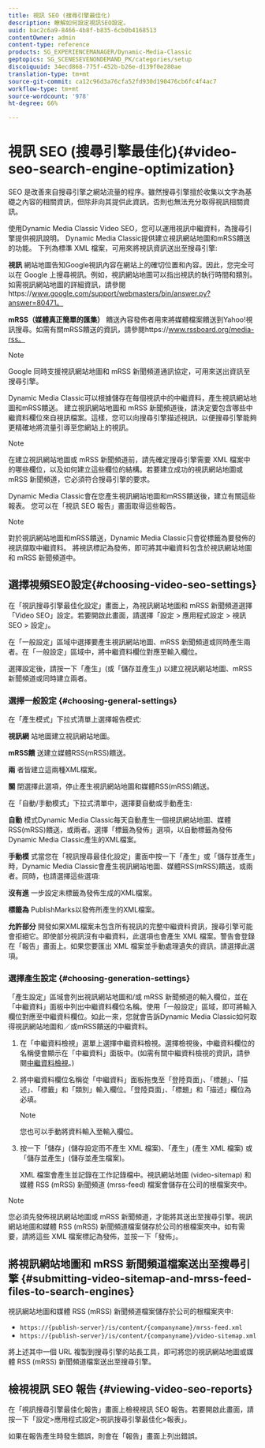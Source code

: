 ```yaml
---
title: 視訊 SEO (搜尋引擎最佳化)
description: 瞭解如何設定視訊SEO設定。
uuid: bac2c6a9-8466-4b8f-b835-6cb0b4168513
contentOwner: admin
content-type: reference
products: SG_EXPERIENCEMANAGER/Dynamic-Media-Classic
geptopics: SG_SCENESEVENONDEMAND_PK/categories/setup
discoiquuid: 34ecd868-775f-452b-b26e-d139f0e280ae
translation-type: tm+mt
source-git-commit: ca12c96d3a76cfa52fd930d190476cb6fc4f4ac7
workflow-type: tm+mt
source-wordcount: '978'
ht-degree: 66%

---
```



# 視訊 SEO (搜尋引擎最佳化){#video-seo-search-engine-optimization}

SEO 是改善來自搜尋引擎之網站流量的程序。雖然搜尋引擎擅於收集以文字為基礎之內容的相關資訊，但除非向其提供此資訊，否則也無法充分取得視訊相關資訊。

使用Dynamic Media Classic Video SEO，您可以運用視訊中繼資料，為搜尋引擎提供視訊說明。 Dynamic Media Classic提供建立視訊網站地圖和mRSS饋送的功能。 下列為標準 XML 檔案，可用來將視訊資訊送出至搜尋引擎:

**視訊** 網站地圖告知Google視訊內容在網站上的確切位置和內容。因此，您完全可以在 Google 上搜尋視訊。例如，視訊網站地圖可以指出視訊的執行時間和類別。如需視訊網站地圖的詳細資訊，請參閱https://www.google.com/support/webmasters/bin/answer.py?answer=80471。

**mRSS（媒體真正簡單的匯集）** 饋送內容發佈者用來將媒體檔案饋送到Yahoo!視訊搜尋。如需有關mRSS饋送的資訊，請參閱https://www.rssboard.org/media-rss。

>[!NOTE]
>
>Google 同時支援視訊網站地圖和 mRSS 新聞頻道通訊協定，可用來送出資訊至搜尋引擎。

Dynamic Media Classic可以根據儲存在每個視訊中的中繼資料，產生視訊網站地圖和mRSS饋送。 建立視訊網站地圖和 mRSS 新聞頻道後，請決定要包含哪些中繼資料欄位來自視訊檔案。這樣，您可以向搜尋引擎描述視訊，以便搜尋引擎能夠更精確地將流量引導至您網站上的視訊。

>[!NOTE]
>
>在建立視訊網站地圖或 mRSS 新聞頻道前，請先確定搜尋引擎需要 XML 檔案中的哪些欄位，以及如何建立這些欄位的結構。若要建立成功的視訊網站地圖或 mRSS 新聞頻道，它必須符合搜尋引擎的要求。

Dynamic Media Classic會在您產生視訊網站地圖和mRSS饋送後，建立有關這些報表。 您可以在「視訊 SEO 報告」畫面取得這些報告。

>[!NOTE]
>
>對於視訊網站地圖和mRSS饋送，Dynamic Media Classic只會從標籤為要發佈的視訊擷取中繼資料。 將視訊標記為發佈，即可將其中繼資料包含於視訊網站地圖和 mRSS 新聞頻道中。

## 選擇視頻SEO設定{#choosing-video-seo-settings}

在「視訊搜尋引擎最佳化設定」畫面上，為視訊網站地圖和 mRSS 新聞頻道選擇「Video SEO」設定。若要開啟此畫面，請選擇「設定 > 應用程式設定 > 視訊 SEO > 設定」。

在「一般設定」區域中選擇要產生視訊網站地圖、mRSS 新聞頻道或同時產生兩者。在「一般設定」區域中，將中繼資料欄位對應至輸入欄位。

選擇設定後，請按一下「產生」(或「儲存並產生」) 以建立視訊網站地圖、mRSS 新聞頻道或同時建立兩者。

### 選擇一般設定 {#choosing-general-settings}

在「產生模式」下拉式清單上選擇報告模式:

**視訊網** 站地圖建立視訊網站地圖。

**mRSS饋** 送建立媒體RSS(mRSS)饋送。

**兩** 者皆建立這兩種XML檔案。

**關** 閉選擇此選項，停止產生視訊網站地圖和媒體RSS(mRSS)饋送。

在「自動/手動模式」下拉式清單中，選擇要自動或手動產生:

**自動** 模式Dynamic Media Classic每天自動產生一個視訊網站地圖、媒體RSS(mRSS)饋送，或兩者。選擇「標籤為發佈」選項，以自動標籤為發佈Dynamic Media Classic產生的XML檔案。

**手動模** 式當您在「視訊搜尋最佳化設定」畫面中按一下「產生」或「儲存並產生」時，Dynamic Media Classic會產生視訊網站地圖、媒體RSS(mRSS)饋送，或兩者。同時，也請選擇這些選項:

**沒有進** 一步設定未標籤為發佈生成的XML檔案。

**標籤為** PublishMarks以發佈所產生的XML檔案。

**允許部分** 開發如果XML檔案未包含所有視訊的完整中繼資料資訊，搜尋引擎可能會拒絕它。即使部分視訊沒有中繼資料，此選項也會產生 XML 檔案。警告會登錄在「報告」畫面上。如果您要匯出 XML 檔案並手動處理遺失的資訊，請選擇此選項。

### 選擇產生設定  {#choosing-generation-settings}

「產生設定」區域會列出視訊網站地圖和/或 mRSS 新聞頻道的輸入欄位，並在「中繼資料」面板中列出中繼資料欄位名稱。使用「一般設定」區域，即可將輸入欄位對應至中繼資料欄位。如此一來，您就會告訴Dynamic Media Classic如何取得視訊網站地圖和／或mRSS饋送的中繼資料。

1. 在「中繼資料檢視」選單上選擇中繼資料檢視。選擇檢視後，中繼資料欄位的名稱便會顯示在「中繼資料」面板中。(如需有關中繼資料檢視的資訊，請參閱[中繼資料檢視](application-setup.md#metadata_views)。)
1. 將中繼資料欄位名稱從「中繼資料」面板拖曳至「登陸頁面」、「標題」、「描述」、「標籤」和「類別」輸入欄位。「登陸頁面」、「標題」和「描述」欄位為必填。

   >[!NOTE]
   >
   >您也可以手動將資料輸入至輸入欄位。

1. 按一下「儲存」(儲存設定而不產生 XML 檔案)、「產生」(產生 XML 檔案) 或「儲存並產生」(儲存並產生檔案)。

   XML 檔案會產生並記錄在工作記錄檔中。視訊網站地圖 (video-sitemap) 和媒體 RSS (mRSS) 新聞頻道 (mrss-feed) 檔案會儲存在公司的根檔案夾中。

>[!NOTE]
>
>您必須先發佈視訊網站地圖或 mRSS 新聞頻道，才能將其送出至搜尋引擎。視訊網站地圖和媒體 RSS (mRSS) 新聞頻道檔案儲存於公司的根檔案夾中。如有需要，請將這些 XML 檔案標記為發佈，並按一下「發佈」。

## 將視訊網站地圖和 mRSS 新聞頻道檔案送出至搜尋引擎  {#submitting-video-sitemap-and-mrss-feed-files-to-search-engines}

視訊網站地圖和媒體 RSS (mRSS) 新聞頻道檔案儲存於公司的根檔案夾中:

* `https://{publish-server}/is/content/{companyname}/mrss-feed.xml`
* `https://{publish-server}/is/content/{companyname}/video-sitemap.xml`

將上述其中一個 URL 複製到搜尋引擎的站長工具，即可將您的視訊網站地圖或媒體 RSS (mRSS) 新聞頻道檔案送出至搜尋引擎。

## 檢視視訊 SEO 報告  {#viewing-video-seo-reports}

在「視訊搜尋引擎最佳化報告」畫面上檢視視訊 SEO 報告。若要開啟此畫面，請按一下「設定>應用程式設定>視訊搜尋引擎最佳化>報表」。

如果在報告產生時發生錯誤，則會在「報告」畫面上列出錯誤。
